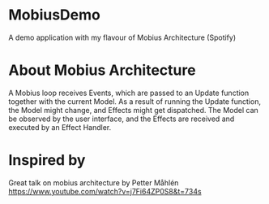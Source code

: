 # MobiusDemo
A demo application with my flavour of Mobius Architecture (Spotify)

# About Mobius Architecture
A Mobius loop receives Events, which are passed to an Update function together with the current Model. As a result of running the Update function, the Model might change, and Effects might get dispatched. The Model can be observed by the user interface, and the Effects are received and executed by an Effect Handler.

# Inspired by
Great talk on mobius architecture by Petter Måhlén
https://www.youtube.com/watch?v=j7Fi64ZP0S8&t=734s
